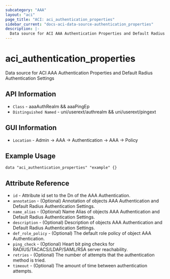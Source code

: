 ```yaml
---
subcategory: "AAA"
layout: "aci"
page_title: "ACI: aci_authentication_properties"
sidebar_current: "docs-aci-data-source-authentication_properties"
description: |-
  Data source for ACI AAA Authentication Properties and Default Radius Authentication Settings
---
```


# aci_authentication_properties #
Data source for ACI AAA Authentication Properties and Default Radius Authentication Settings


## API Information ##
* `Class` - aaaAuthRealm && aaaPingEp
* `Distinguished Named` - uni/userext/authrealm && uni/userext/pingext

## GUI Information ##
* `Location` - Admin -> AAA -> Authentication -> AAA -> Policy

## Example Usage ##
```hcl
data "aci_authentication_properties" "example" {}
```

## Attribute Reference ##
* `id` - Attribute id set to the Dn of the AAA Authentication.
* `annotation` - (Optional) Annotation of objects AAA Authentication and Default Radius Authentication Settings.
* `name_alias` - (Optional) Name Alias of objects AAA Authentication and Default Radius Authentication Settings.
* `description` - (Optional) Description of objects AAA Authentication and Default Radius Authentication Settings.
* `def_role_policy` - (Optional) The default role policy of object AAA Authentication.
* `ping_check` - (Optional) Heart bit ping checks for RADIUS/TACACS/LDAP/SAML/RSA server reachability.
* `retries` - (Optional) The number of attempts that the authentication method is tried.
* `timeout` - (Optional) The amount of time between authentication attempts.
